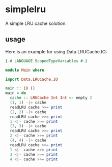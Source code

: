 # simplelru

A simple LRU cache solution.

## usage

Here is an example for using Data.LRUCache.IO: 

```hs
{-# LANGUAGE ScopedTypeVariables #-}

module Main where

import Data.LRUCache.IO

main :: IO ()
main = do
  cache :: LRUCache Int Int <- empty 2
  (1, 1) -|> cache
  readLRU cache >>= print
  (2, 2) -|> cache
  readLRU cache >>= print
  1 <|- cache >>= print
  (3, 3) -|> cache
  readLRU cache >>= print
  2 <|- cache >>= print
  (4, 4) -|> cache
  readLRU cache >>= print
  1 <|- cache >>= print
  3 <|- cache >>= print
  4 <|- cache >>= print
```
